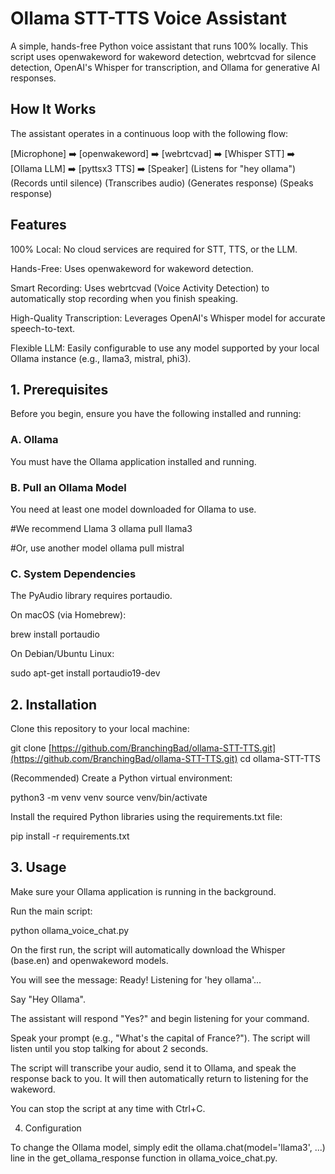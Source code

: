 # Ollama STT-TTS Voice Assistant

A simple, hands-free Python voice assistant that runs 100% locally. This script uses openwakeword for wakeword detection, webrtcvad for silence detection, OpenAI's Whisper for transcription, and Ollama for generative AI responses.

## How It Works

The assistant operates in a continuous loop with the following flow:

[Microphone] ➡️ [openwakeword] ➡️ [webrtcvad] ➡️ [Whisper STT] ➡️ [Ollama LLM] ➡️ [pyttsx3 TTS] ➡️ [Speaker]
(Listens for "hey ollama") (Records until silence) (Transcribes audio) (Generates response) (Speaks response)

## Features

100% Local: No cloud services are required for STT, TTS, or the LLM.

Hands-Free: Uses openwakeword for wakeword detection.

Smart Recording: Uses webrtcvad (Voice Activity Detection) to automatically stop recording when you finish speaking.

High-Quality Transcription: Leverages OpenAI's Whisper model for accurate speech-to-text.

Flexible LLM: Easily configurable to use any model supported by your local Ollama instance (e.g., llama3, mistral, phi3).

## 1. Prerequisites

Before you begin, ensure you have the following installed and running:

### A. Ollama

You must have the Ollama application installed and running.

### B. Pull an Ollama Model

You need at least one model downloaded for Ollama to use.

#We recommend Llama 3
ollama pull llama3

#Or, use another model
ollama pull mistral


### C. System Dependencies

The PyAudio library requires portaudio.

On macOS (via Homebrew):

brew install portaudio


On Debian/Ubuntu Linux:

sudo apt-get install portaudio19-dev


## 2. Installation

Clone this repository to your local machine:

git clone [https://github.com/BranchingBad/ollama-STT-TTS.git](https://github.com/BranchingBad/ollama-STT-TTS.git)
cd ollama-STT-TTS


(Recommended) Create a Python virtual environment:

python3 -m venv venv
source venv/bin/activate


Install the required Python libraries using the requirements.txt file:

pip install -r requirements.txt


## 3. Usage

Make sure your Ollama application is running in the background.

Run the main script:

python ollama_voice_chat.py


On the first run, the script will automatically download the Whisper (base.en) and openwakeword models.

You will see the message: Ready! Listening for 'hey ollama'...

Say "Hey Ollama".

The assistant will respond "Yes?" and begin listening for your command.

Speak your prompt (e.g., "What's the capital of France?"). The script will listen until you stop talking for about 2 seconds.

The script will transcribe your audio, send it to Ollama, and speak the response back to you. It will then automatically return to listening for the wakeword.

You can stop the script at any time with Ctrl+C.

4. Configuration

To change the Ollama model, simply edit the ollama.chat(model='llama3', ...) line in the get_ollama_response function in ollama_voice_chat.py.
